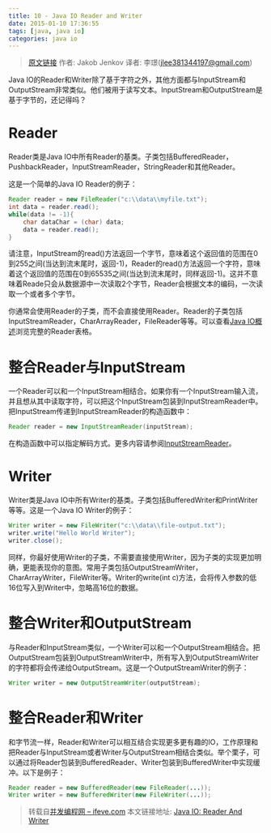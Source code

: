 ```yaml
---
title: 10 - Java IO Reader and Writer
date: 2015-01-10 17:36:55
tags: [java, java io]
categories: java io
---
```


> [原文链接](http://tutorials.jenkov.com/java-io/readers-writers.html) 作者: Jakob Jenkov  译者: 李璟(jlee381344197@gmail.com)

Java IO的Reader和Writer除了基于字符之外，其他方面都与InputStream和OutputStream非常类似。他们被用于读写文本。InputStream和OutputStream是基于字节的，还记得吗？

# Reader
Reader类是Java IO中所有Reader的基类。子类包括BufferedReader，PushbackReader，InputStreamReader，StringReader和其他Reader。

这是一个简单的Java IO Reader的例子：

``` java
Reader reader = new FileReader("c:\\data\\myfile.txt");
int data = reader.read();
while(data != -1){
    char dataChar = (char) data;
    data = reader.read();
}
```

请注意，InputStream的read()方法返回一个字节，意味着这个返回值的范围在0到255之间(当达到流末尾时，返回-1)，Reader的read()方法返回一个字符，意味着这个返回值的范围在0到65535之间(当达到流末尾时，同样返回-1)。这并不意味着Reade只会从数据源中一次读取2个字节，Reader会根据文本的编码，一次读取一个或者多个字节。

你通常会使用Reader的子类，而不会直接使用Reader。Reader的子类包括InputStreamReader，CharArrayReader，FileReader等等。可以查看[Java IO概述](http://localhost:4000/2015/01/02/java-io-summary/)浏览完整的Reader表格。

# 整合Reader与InputStream
一个Reader可以和一个InputStream相结合。如果你有一个InputStream输入流，并且想从其中读取字符，可以把这个InputStream包装到InputStreamReader中。把InputStream传递到InputStreamReader的构造函数中：

``` java
Reader reader = new InputStreamReader(inputStream);
```

在构造函数中可以指定解码方式。更多内容请参阅[InputStreamReader]()。

# Writer
Writer类是Java IO中所有Writer的基类。子类包括BufferedWriter和PrintWriter等等。这是一个Java IO Writer的例子：

``` java
Writer writer = new FileWriter("c:\\data\\file-output.txt"); 
writer.write("Hello World Writer"); 
writer.close();
```

同样，你最好使用Writer的子类，不需要直接使用Writer，因为子类的实现更加明确，更能表现你的意图。常用子类包括OutputStreamWriter，CharArrayWriter，FileWriter等。Writer的write(int c)方法，会将传入参数的低16位写入到Writer中，忽略高16位的数据。

# 整合Writer和OutputStream
与Reader和InputStream类似，一个Writer可以和一个OutputStream相结合。把OutputStream包装到OutputStreamWriter中，所有写入到OutputStreamWriter的字符都将会传递给OutputStream。这是一个OutputStreamWriter的例子：

``` java
Writer writer = new OutputStreamWriter(outputStream);
```

# 整合Reader和Writer
和字节流一样，Reader和Writer可以相互结合实现更多更有趣的IO，工作原理和把Reader与InputStream或者Writer与OutputStream相结合类似。举个栗子，可以通过将Reader包装到BufferedReader、Writer包装到BufferedWriter中实现缓冲。以下是例子：

``` java
Reader reader = new BufferedReader(new FileReader(...));
Writer writer = new BufferedWriter(new FileWriter(...));
```

> 转载自[并发编程网 – ifeve.com](http://ifeve.com/) 本文链接地址: [Java IO: Reader And Writer](http://ifeve.com/java-io-reader-and-writer/)